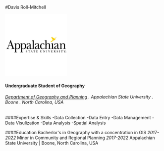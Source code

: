 #Davis Roll-Mitchell

<img src="logo.jpg" width="200"/>

#### Undergraduate Student of Geography
###### *[Department of Geography and Planning](https://geo.appstate.edu/)*  . Appalachian State University . Boone . North Carolina, USA


####Expertise & Skills
-Data Collection
-Data Entry
-Data Management
-Data Visulization
-Data Analysis
-Spatial Analysis


####Education
Bacherlor's in Geography with a concentration in GIS *2017-2022*
Minor in Community and Regional Planning *2017-2022*
Appalachian State University | Boone, North Carolina, USA
